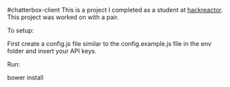 #chatterbox-client
This is a project I completed as a student at [hackreactor](http://hackreactor.com). This project was worked on with a pair.

To setup:

First create a config.js file similar to the config.example.js file in the env folder and insert your API keys.

Run:

bower install

